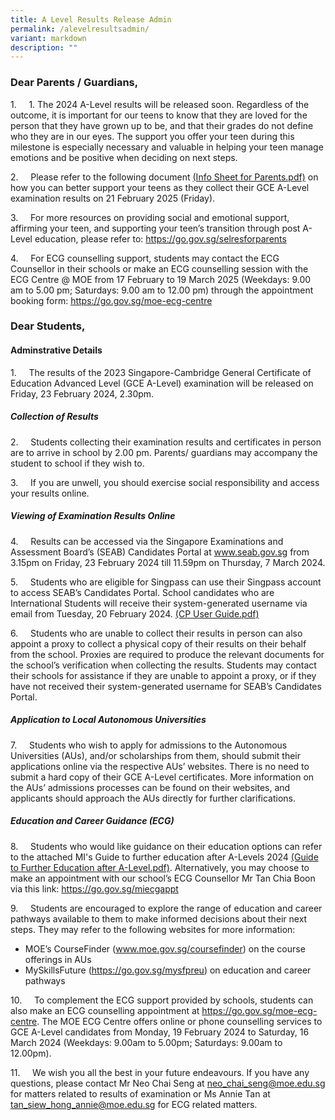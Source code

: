 ```yaml
---
title: A Level Results Release Admin
permalink: /alevelresultsadmin/
variant: markdown
description: ""
---
```

<h3> Dear Parents / Guardians, </h3>

1.&nbsp;&nbsp;&nbsp;&nbsp; 1.	The 2024 A-Level results will be released soon. Regardless of the outcome, it is important for our teens to know that they are loved for the person that they have grown up to be, and that their grades do not define who they are in our eyes. The support you offer your teen during this milestone is especially necessary and valuable in helping your teen manage emotions and be positive when deciding on next steps.

2.&nbsp;&nbsp;&nbsp;&nbsp; Please refer to the following document [(Info Sheet for Parents.pdf)](/files/A%20level%20Results%20Release/2024_A_Level_Info_Sheet_for_Parents) on how you can better support your teens as they collect their GCE A-Level examination results on 21 February 2025 (Friday). 


3.&nbsp;&nbsp;&nbsp;&nbsp; For more resources on providing social and emotional support, affirming your teen, and supporting your teen’s transition through post A-Level education, please refer to: https://go.gov.sg/selresforparents

4.&nbsp;&nbsp;&nbsp;&nbsp; For ECG counselling support, students may contact the ECG Counsellor in their schools or make an ECG counselling session with the ECG Centre @ MOE from 17 February to 19 March 2025 (Weekdays: 9.00 am to 5.00 pm; Saturdays: 9.00 am to 12.00 pm) through the appointment booking form: https://go.gov.sg/moe-ecg-centre

<h3> Dear Students​,</h3> 
<h4>Adminstrative Details </h4>

1.&nbsp;&nbsp;&nbsp;&nbsp; The results of the 2023 Singapore-Cambridge General Certificate of Education Advanced Level (GCE A-Level) examination will be released on Friday, 23 February 2024, 2.30pm.

<h5>Collection of Results </h5>

2.&nbsp;&nbsp;&nbsp;&nbsp; Students collecting their examination results and certificates in person are to arrive in school by 2.00 pm. Parents/ guardians may accompany the student to school if they wish to.

3.&nbsp;&nbsp;&nbsp;&nbsp; If you are unwell, you should exercise social responsibility and access your results online. 
 
 <h5>Viewing of Examination Results Online </h5>
 
4.&nbsp;&nbsp;&nbsp;&nbsp;  Results can be accessed via the Singapore Examinations and Assessment Board’s (SEAB) Candidates Portal at www.seab.gov.sg from 3.15pm on Friday, 23 February 2024 till 11.59pm on Thursday, 7 March 2024. 

5.&nbsp;&nbsp;&nbsp;&nbsp;  Students who are eligible for Singpass can use their Singpass account to access SEAB’s Candidates Portal. School candidates who are International Students will receive their system-generated username via email from Tuesday, 20 February 2024.   [(CP User Guide.pdf)](/files/A%20level%20Results%20Release/CP_User_Guide___School_Candidates.pdf)

6.&nbsp;&nbsp;&nbsp;&nbsp;  Students who are unable to collect their results in person can also appoint a proxy to collect a physical copy of their results on their behalf from the school. Proxies are required to produce the relevant documents for the school’s verification when collecting the results. Students may contact their schools for assistance if they are unable to appoint a proxy, or if they have not received their system-generated username for SEAB’s Candidates Portal.

 <h5>Application to Local Autonomous Universities </h5>
 
7.&nbsp;&nbsp;&nbsp;&nbsp;  Students who wish to apply for admissions to the Autonomous Universities (AUs), and/or scholarships from them, should submit their applications online via the respective AUs’ websites. There is no need to submit a hard copy of their GCE A-Level certificates. More information on the AUs’ admissions processes can be found on their websites, and applicants should approach the AUs directly for further clarifications. 

 <h5>Education and Career Guidance (ECG)</h5>
 
 8.&nbsp;&nbsp;&nbsp;&nbsp;  Students who would like guidance on their education options can refer to the attached MI's Guide to further education after A-Levels 2024 [(Guide to Further Education after A-Level.pdf)](/files/A%20level%20Results%20Release/Guide_to_further_education_after_A_Levels__2024_pdf.pdf). Alternatively, you may choose to make an appointment with our school’s ECG Counsellor Mr Tan Chia Boon via this link: https://go.gov.sg/miecgappt   
 
 9.&nbsp;&nbsp;&nbsp;&nbsp;  Students are encouraged to explore the range of education and career pathways available to them to make informed decisions about their next steps. They may refer to the following websites for more information:
* MOE’s CourseFinder (www.moe.gov.sg/coursefinder) on the course offerings in AUs
* MySkillsFuture (https://go.gov.sg/mysfpreu) on education and career pathways

10.&nbsp;&nbsp;&nbsp;&nbsp;  To complement the ECG support provided by schools, students can also make an ECG counselling appointment at https://go.gov.sg/moe-ecg-centre. The MOE ECG Centre offers online or phone counselling services to GCE A-Level candidates from Monday, 19 February 2024 to Saturday, 16 March 2024 (Weekdays: 9.00am to 5.00pm; Saturdays: 9.00am to 12.00pm).

11.&nbsp;&nbsp;&nbsp;&nbsp;  We wish you all the best in your future endeavours. If you have any questions, please contact Mr Neo Chai Seng at neo_chai_seng@moe.edu.sg for matters related to results of examination or Ms Annie Tan at tan_siew_hong_annie@moe.edu.sg for ECG related matters.